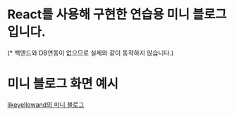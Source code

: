 # React를 사용해 구현한 연습용 미니 블로그 입니다.
(* 백엔드와 DB연동이 없으므로 실제와 같이 동작하지 않습니다.)


# 미니 블로그 화면 예시
[likeyellowand의 미니 블로그](https://likeyellow.github.io/mini-blog/)

